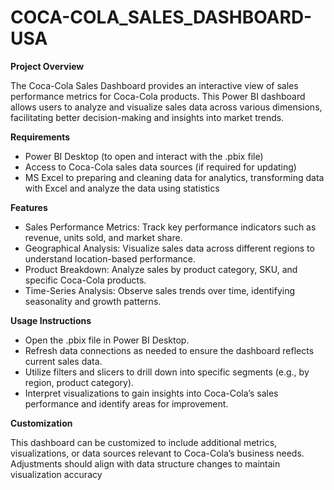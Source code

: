 # COCA-COLA_SALES_DASHBOARD-USA

__Project Overview__

The Coca-Cola Sales Dashboard provides an interactive view of sales performance metrics for Coca-Cola products. This Power BI dashboard allows users to analyze and visualize sales data across various dimensions, facilitating better decision-making and insights into market trends.

__Requirements__

- Power BI Desktop (to open and interact with the .pbix file)
- Access to Coca-Cola sales data sources (if required for updating)
- MS Excel to preparing and cleaning data for analytics, transforming data with Excel and analyze the data using statistics

__Features__

- Sales Performance Metrics: Track key performance indicators such as revenue, units sold, and market share.
- Geographical Analysis: Visualize sales data across different regions to understand location-based performance.
- Product Breakdown: Analyze sales by product category, SKU, and specific Coca-Cola products.
- Time-Series Analysis: Observe sales trends over time, identifying seasonality and growth patterns.

__Usage Instructions__

- Open the .pbix file in Power BI Desktop.
- Refresh data connections as needed to ensure the dashboard reflects current sales data.
- Utilize filters and slicers to drill down into specific segments (e.g., by region, product category).
- Interpret visualizations to gain insights into Coca-Cola’s sales performance and identify areas for improvement.

__Customization__

This dashboard can be customized to include additional metrics, visualizations, or data sources relevant to Coca-Cola’s business needs. Adjustments should align with data structure changes to maintain visualization accuracy
